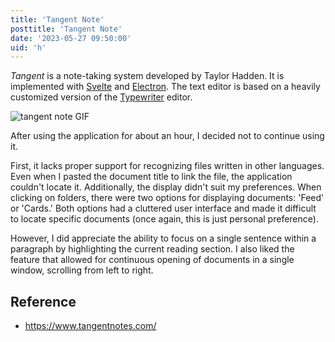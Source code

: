 ```yaml
---
title: 'Tangent Note'
posttitle: 'Tangent Note'
date: '2023-05-27 09:50:00'
uid: 'h'
---
```


_Tangent_ is a note-taking system developed by Taylor Hadden. It is implemented with [Svelte](https://svelte.dev/) and [Electron](https://www.electronjs.org/). The text editor is based on a heavily customized version of the [Typewriter](https://github.com/typewriter-editor/typewriter) editor.

![tangent note GIF](/images/tangent-note.gif)

After using the application for about an hour, I decided not to continue using it.

First, it lacks proper support for recognizing files written in other languages. Even when I pasted the document title to link the file, the application couldn't locate it. Additionally, the display didn't suit my preferences. When clicking on folders, there were two options for displaying documents: 'Feed' or 'Cards.' Both options had a cluttered user interface and made it difficult to locate specific documents (once again, this is just personal preference).

However, I did appreciate the ability to focus on a single sentence within a paragraph by highlighting the current reading section. I also liked the feature that allowed for continuous opening of documents in a single window, scrolling from left to right.

## Reference

- <https://www.tangentnotes.com/>
